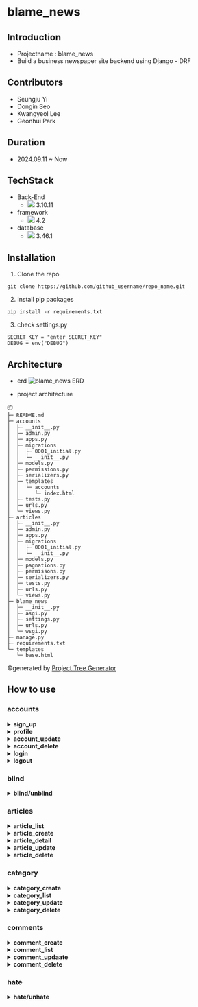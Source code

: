 
# blame_news

## Introduction
- Projectname : blame_news
- Build a business newspaper site backend using Django - DRF
 
## Contributors
- Seungju Yi
- Dongin Seo
- Kwangyeol Lee
- Geonhui Park

## Duration
- 2024.09.11 ~ Now

## TechStack
- Back-End
  - <img src="https://img.shields.io/badge/python-3776AB?style=for-the-badge&logo=python&logoColor=white"> 3.10.11
- framework
  - <img src="https://img.shields.io/badge/django-092E20?style=for-the-badge&logo=django&logoColor=white"> 4.2
- database
  - <img src="https://img.shields.io/badge/sqlite-003B57?style=for-the-badge&logo=sqlite&logoColor=white"> 3.46.1


## Installation
1. Clone the repo
```
git clone https://github.com/github_username/repo_name.git
```
2. Install pip packages
```
pip install -r requirements.txt
```
3. check settings.py
```
SECRET_KEY = "enter SECRET_KEY"
DEBUG = env("DEBUG")
```

## Architecture
- erd
![blame_news ERD](https://github.com/user-attachments/assets/d76c971f-bd32-46d4-a193-141a8009e8ca)

- project architecture
```
📦 
├─ README.md
├─ accounts
│  ├─ __init__.py
│  ├─ admin.py
│  ├─ apps.py
│  ├─ migrations
│  │  ├─ 0001_initial.py
│  │  └─ __init__.py
│  ├─ models.py
│  ├─ permissions.py
│  ├─ serializers.py
│  ├─ templates
│  │  └─ accounts
│  │     └─ index.html
│  ├─ tests.py
│  ├─ urls.py
│  └─ views.py
├─ articles
│  ├─ __init__.py
│  ├─ admin.py
│  ├─ apps.py
│  ├─ migrations
│  │  ├─ 0001_initial.py
│  │  └─ __init__.py
│  ├─ models.py
│  ├─ pagnations.py
│  ├─ permissons.py
│  ├─ serializers.py
│  ├─ tests.py
│  ├─ urls.py
│  └─ views.py
├─ blame_news
│  ├─ __init__.py
│  ├─ asgi.py
│  ├─ settings.py
│  ├─ urls.py
│  └─ wsgi.py
├─ manage.py
├─ requirements.txt
└─ templates
   └─ base.html
```
©generated by [Project Tree Generator](https://woochanleee.github.io/project-tree-generator)


## How to use

### accounts

<details>
    <summary><b>sign_up</b></summary>
    <div markdown="1">

   - endpoint : api/v1/accounts/
   - method : POST
   - input in header
     - Content-type: application/json
   - input in body
     - Required: username, password, email, name, nickname, birthday, gender
   </div>
  </details>

  <details>
    <summary><b>profile</b></summary>
    <div markdown="1">

   - endpoint : api/v1/accounts/&#60;username>/
   - method : GET
   - input in header
     - Required: access_token
   - input in body
     - Required: None
       
   </div>
  </details>

<details>
    <summary><b>account_update</b></summary>
    <div markdown="1">

   - endpoint : api/v1/accounts/&#60;username>/
   - method : PUT
   - input in header
     - Required: access_token
   - input in body
     - Required: email, name, nickname, birthday, gender
       
   </div>
  </details>

<details>
    <summary><b>account_delete</b></summary>
    <div markdown="1">

   - endpoint : api/v1/accounts/
   - method : DELETE
   - input in header
     - Required: access_token
   - input in body
     - Required: password, refresh_token
       
   </div>
  </details>

<details>
    <summary><b>login</b></summary>
    <div markdown="1">

   - endpoint : api/v1/accounts/login/
   - method : POST
   - input in header
     - Required: access_token
     - Content-type: application/json
   - input in body
     - Required: username, password
   
       
   </div>
  </details>

  <details>
    <summary><b>logout</b></summary>
    <div markdown="1">

   - endpoint : api/v1/accounts/logout/
   - method : POST
   - input in header
     - Required: access_token
     - Content-type: application/json
   - input in body
     - Required: refresh_token
   
       
   </div>
  </details>

### blind

<details>
    <summary><b>blind/unblind</b></summary>
    <div markdown="1">

   - endpoint : api/v1/accounts/&#60;username>/blind/
   - method : POST
   - input in header
     - Required: access_token
   - input in body
     - Required: content

   </div>
  </details>
  
### articles

<details>
    <summary><b>article_list</b></summary>
    <div markdown="1">

   - endpoint : api/v1/articles/
   - method : GET
   - response
     - title,content(max length=50),
       reporter,created_at,updated_at,image,
       hits,hate(count),comment(count)

   </div>
  </details>

  <details>
    <summary><b>article_create</b></summary>
    <div markdown="1">

   - endpoint : api/v1/articles/
   - method : POST
   - request header
     - Authorization,Content-type
   - request
     - title,content,created_at,
        updated_at,image
       
   </div>
  </details>

<details>
    <summary><b>article_detail</b></summary>
    <div markdown="1">

   - endpoint : api/v1/articles/&#60;int:pk>/
   - method : GET
   - response
     - title,content,reporter,created_at,
       updated_at,image,hits,hate(count),
       comment(count)
       
   </div>
  </details>

<details>
    <summary><b>article_update</b></summary>
    <div markdown="1">

   - endpoint : api/v1/articles/&#60;int:pk>/
   - method : PUT
   - request header
     - Authorization,Content-type
   - request
     - title,content,updated_at,image
       
   </div>
  </details>

<details>
    <summary><b>article_delete</b></summary>
    <div markdown="1">

   - endpoint : api/v1/articles/&#60;int:pk>/
   - method : DELETE
   - request header
     - Authorization
   
       
   </div>
  </details>
  
### category

<details>
    <summary><b>category_create</b></summary>
    <div markdown="1">

   - endpoint : api/v1/articles/category/
   - method : POST
   - input in header
     - Required: access_token
   - input in body
     - Required: category_name

   </div>
  </details>
<details>
    <summary><b>category_list</b></summary>
    <div markdown="1">

   - endpoint :  api/v1/articles/category/
   - method : GET
   - input in header
     - Required: access_token
   - input in body
     - Required: No need

   </div>
  </details>

  <details>
    <summary><b>category_update</b></summary>
    <div markdown="1">

   - endpoint : api/v1/articles/category/&#60;int:category_pk>/
   - method : PUT
   - input in header
     - Required: access_token
   - input in body
     - Required: changed category_name

   </div>
  </details>
    <details>
    <summary><b>category_delete</b></summary>
    <div markdown="1">

   - endpoint : api/v1/articles/category/&#60;int:category_pk>/
   - method : DELETE
   - input in header
     - Required: access_token
   - input in body
     - Required: No need

   </div>
  </details>

### comments

<details>
    <summary><b>comment_create</b></summary>
    <div markdown="1">

   - endpoint : api/v1/articles/&#60;int:pk>/comment/
   - method : POST
   - input in header
     - Required: No need
   - input in body
     - Required: content

   </div>
  </details>
<details>
    <summary><b>comment_list</b></summary>
    <div markdown="1">

   - endpoint : api/v1/articles/&#60;int:pk>/comment/
   - method : GET
   - input in header
     - Required: access_token
   - input in body
     - Required: No need

   </div>
  </details>

  <details>
    <summary><b>comment_updaate</b></summary>
    <div markdown="1">

   - endpoint : api/v1/articles/comment/&#60;int:comment_pk>/
   - method : PUT
   - input in header
     - Required: access_token
   - input in body
     - Required: changed content

   </div>
  </details>
    <details>
    <summary><b>comment_delete</b></summary>
    <div markdown="1">

   - endpoint : api/v1/articles/comment/&#60;int:comment_pk>/
   - method : DELETE
   - input in header
     - Required: access_token
   - input in body
     - Required: No need

   </div>
  </details>
  
  ### hate
<details>
    <summary><b>hate/unhate</b></summary>
    <div markdown="1">

   - endpoint :api/v1/articles/&#60;int:pk>/hate/
   - method : POST
   - input in header
     - Required: access_token
   - input in body
     - Required: content

   </div>
  </details>
 
